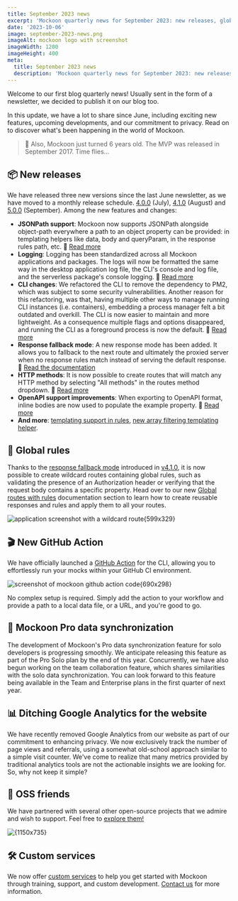 ```yaml
---
title: September 2023 news
excerpt: 'Mockoon quarterly news for September 2023: new releases, global rules, GitHub Action, and more.'
date: '2023-10-06'
image: september-2023-news.png
imageAlt: mockoon logo with screenshot
imageWidth: 1200
imageHeight: 400
meta:
  title: September 2023 news
  description: 'Mockoon quarterly news for September 2023: new releases, global rules, GitHub Action, and more.'
---
```


Welcome to our first blog quarterly news! Usually sent in the form of a newsletter, we decided to publish it on our blog too.

In this update, we have a lot to share since June, including exciting new features, upcoming developments, and our commitment to privacy. Read on to discover what's been happening in the world of Mockoon.

> 🎂 Also, Mockoon just turned 6 years old. The MVP was released in September 2017. Time flies...

## 📦 New releases

We have released three new versions since the last June newsletter, as we have moved to a monthly release schedule. [4.0.0](https://mockoon.com/releases/4.0.0/) (July), [4.1.0](https://mockoon.com/releases/4.1.0/) (August) and [5.0.0](https://mockoon.com/releases/5.0.0/) (September). Among the new features and changes:

- **JSONPath support**: Mockoon now supports JSONPath alongside object-path everywhere a path to an object property can be provided: in templating helpers like data, body and queryParam, in the response rules path, etc. 📘&nbsp;[Read more](https://mockoon.com/releases/5.0.0/#jsonpath-support)
- **Logging**: Logging has been standardized across all Mockoon applications and packages. The logs will now be formatted the same way in the desktop application log file, the CLI's console and log file, and the serverless package's console logging. 📘&nbsp;[Read more](https://mockoon.com/releases/4.0.0/#logs-standardization-and-credentials-filtering)
- **CLI changes**: We refactored the CLI to remove the dependency to PM2, which was subject to some security vulnerabilities. Another reason for this refactoring, was that, having multiple other ways to manage running CLI instances (i.e. containers), embedding a process manager felt a bit outdated and overkill. The CLI is now easier to maintain and more lightweight. As a consequence multiple flags and options disappeared, and running the CLI as a foreground process is now the default. 📘&nbsp;[Read more](https://mockoon.com/releases/4.0.0/#cli)
- **Response fallback mode**: A new response mode has been added. It allows you to fallback to the next route and ultimately the proxied server when no response rules match instead of serving the default response. 📘&nbsp;[Read the documentation](https://mockoon.com/docs/latest/route-responses/multiple-responses/#fallback-mode)
- **HTTP methods**: It is now possible to create routes that will match any HTTP method by selecting "All methods" in the routes method dropdown. 📘&nbsp;[Read more](https://mockoon.com/releases/5.0.0/#routes-targeting-all-http-methods)
- **OpenAPI support improvements**: When exporting to OpenAPI format, inline bodies are now used to populate the example property. 📘&nbsp;[Read more](https://mockoon.com/releases/4.0.0/#openapi)
- **And more**: [templating support in rules](https://mockoon.com/releases/4.1.0/#dynamic-rules-with-templating), [new array filtering templating helper](https://mockoon.com/releases/4.1.0/#changes-to-templating-helpers).

## 📏 Global rules

Thanks to the [response fallback mode](https://mockoon.com/docs/latest/route-responses/multiple-responses/#fallback-mode) introduced in [v4.1.0](https://mockoon.com/releases/4.1.0/), it is now possible to create wildcard routes containing global rules, such as validating the presence of an Authorization header or verifying that the request body contains a specific property. Head over to our new [Global routes with rules](https://mockoon.com/docs/latest/route-responses/global-routes-with-rules/) documentation section to learn how to create reusable responses and rules and apply them to all your routes.

![application screenshot with a wildcard route{599x329}](/images/blog/september-2023-news/create-wildcard-route.png)

## 🎬 New GitHub Action

We have officially launched a [GitHub Action](https://github.com/marketplace/actions/mockoon-cli) for the CLI, allowing you to effortlessly run your mocks within your GitHub CI environment.

![screenshot of mockoon github action code{690x298}](/images/blog/september-2023-news/mockoon-github-action-code-screenshot.png)

No complex setup is required. Simply add the action to your workflow and provide a path to a local data file, or a URL, and you're good to go.

## 👷 Mockoon Pro data synchronization

The development of Mockoon's Pro data synchronization feature for solo developers is progressing smoothly. We anticipate releasing this feature as part of the Pro Solo plan by the end of this year. Concurrently, we have also begun working on the team collaboration feature, which shares similarities with the solo data synchronization. You can look forward to this feature being available in the Team and Enterprise plans in the first quarter of next year.

## 📊 Ditching Google Analytics for the website

We have recently removed Google Analytics from our website as part of our commitment to enhancing privacy. We now exclusively track the number of page views and referrals, using a somewhat old-school approach similar to a simple visit counter. We've come to realize that many metrics provided by traditional analytics tools are not the actionable insights we are looking for. So, why not keep it simple?

## 🤝 OSS friends

We have partnered with several other open-source projects that we admire and wish to support. Feel free to [explore them!](https://mockoon.com/oss-friends/)

![{1150x735}](/images/blog/september-2023-news/oss-friends.png)

## 🛠️ Custom services

We now offer [custom services](https://mockoon.com/custom-services/) to help you get started with Mockoon through training, support, and custom development. [Contact us](https://mockoon.com/contact-form/) for more information.
